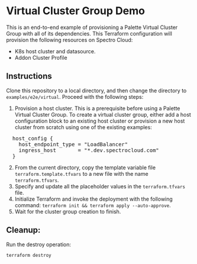 # Virtual Cluster Group Demo

This is an end-to-end example of provisioning a Palette Virtual Cluster Group with all of its dependencies. This Terraform configuration will provision the following resources on Spectro Cloud:
- K8s host cluster and datasource.
- Addon Cluster Profile

## Instructions

Clone this repository to a local directory, and then change the directory to `examples/e2e/virtual`. Proceed with the following steps:
1. Provision a host cluster. This is a prerequisite before using a Palette Virtual Cluster Group. 
To create a virtual cluster group, either add a host configuration block to an existing host cluster or provision a new host cluster from scratch using one of the existing examples:
<pre>
  host_config {
    host_endpoint_type = "LoadBalancer" 
    ingress_host       = "*.dev.spectrocloud.com"
  }
</pre>
2. From the current directory, copy the template variable file `terraform.template.tfvars` to a new file with the name `terraform.tfvars`.
3. Specify and update all the placeholder values in the `terraform.tfvars` file.
4. Initialize Terraform and invoke the deployment with the following command: `terraform init && terraform apply --auto-approve`.
5. Wait for the cluster group creation to finish.

## Cleanup:

Run the destroy operation:

```shell
terraform destroy
```
